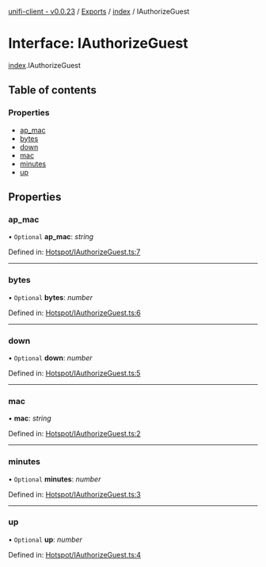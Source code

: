 [unifi-client - v0.0.23](../README.md) / [Exports](../modules.md) / [index](../modules/index.md) / IAuthorizeGuest

# Interface: IAuthorizeGuest

[index](../modules/index.md).IAuthorizeGuest

## Table of contents

### Properties

- [ap\_mac](index.iauthorizeguest.md#ap_mac)
- [bytes](index.iauthorizeguest.md#bytes)
- [down](index.iauthorizeguest.md#down)
- [mac](index.iauthorizeguest.md#mac)
- [minutes](index.iauthorizeguest.md#minutes)
- [up](index.iauthorizeguest.md#up)

## Properties

### ap\_mac

• `Optional` **ap\_mac**: *string*

Defined in: [Hotspot/IAuthorizeGuest.ts:7](https://github.com/thib3113/unifi-client/blob/3b1db86/src/Hotspot/IAuthorizeGuest.ts#L7)

___

### bytes

• `Optional` **bytes**: *number*

Defined in: [Hotspot/IAuthorizeGuest.ts:6](https://github.com/thib3113/unifi-client/blob/3b1db86/src/Hotspot/IAuthorizeGuest.ts#L6)

___

### down

• `Optional` **down**: *number*

Defined in: [Hotspot/IAuthorizeGuest.ts:5](https://github.com/thib3113/unifi-client/blob/3b1db86/src/Hotspot/IAuthorizeGuest.ts#L5)

___

### mac

• **mac**: *string*

Defined in: [Hotspot/IAuthorizeGuest.ts:2](https://github.com/thib3113/unifi-client/blob/3b1db86/src/Hotspot/IAuthorizeGuest.ts#L2)

___

### minutes

• `Optional` **minutes**: *number*

Defined in: [Hotspot/IAuthorizeGuest.ts:3](https://github.com/thib3113/unifi-client/blob/3b1db86/src/Hotspot/IAuthorizeGuest.ts#L3)

___

### up

• `Optional` **up**: *number*

Defined in: [Hotspot/IAuthorizeGuest.ts:4](https://github.com/thib3113/unifi-client/blob/3b1db86/src/Hotspot/IAuthorizeGuest.ts#L4)
